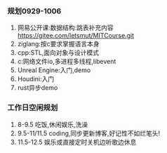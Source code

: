 ### 规划0929-1006
1. 网易公开课:数据结构:跳表补充内容
https://gitee.com/letsmut/MITCourse.git
2. ziglang:按c要求掌握语言本身
3. cpp:STL,面向对象与设计模式
4. c:网络文件io,多进程多线程,libevent
5. Unreal Engine:入门,demo
6. Houdini:入门
7. rust异步demo

### 工作日空闲规划
1. 8-9.5
吃饭,休闲娱乐,洗澡
2. 9.5-11/11.5
coding,同步更新博客,好记性不如烂笔头!
3. 11.5-12.5
娱乐或直接定时关机边听歌边休息
